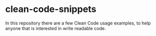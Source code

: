 # clean-code-snippets
In this repository there are a few Clean Code usage examples, to help anyone that is interested in write readable code.
